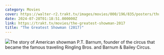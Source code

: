 ```yaml
---
category: Movies
cover: https://walter-r2.trakt.tv/images/movies/000/196/835/posters/thumb/3a0004597a.jpg.webp
date: 2024-07-28T01:18:51.000000Z
link: https://trakt.tv/movies/the-greatest-showman-2017
title: "The Greatest Showman (2017)"
---
```


![](https://walter-r2.trakt.tv/images/movies/000/196/835/fanarts/thumb/06c0480a05.jpg)The story of American showman P.T. Barnum, founder of the circus that became the famous traveling Ringling Bros. and Barnum &amp; Bailey Circus.
